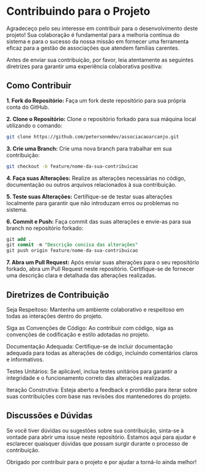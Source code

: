 # Contribuindo para o Projeto
Agradeceço pelo seu interesse em contribuir para o desenvolvimento deste projeto! Sua colaboração é fundamental para a melhoria contínua do sistema e para o sucesso da nossa missão em fornecer uma ferramenta eficaz para a gestão de associações que atendem famílias carentes.

Antes de enviar sua contribuição, por favor, leia atentamente as seguintes diretrizes para garantir uma experiência colaborativa positiva:

## Como Contribuir
**1. Fork do Repositório:** Faça um fork deste repositório para sua própria conta do GitHub.

**2. Clone o Repositório:** Clone o repositório forkado para sua máquina local utilizando o comando:

``` bash
git clone https://github.com/petersonmdev/associacaoarcanjo.git
```
**3. Crie uma Branch:** Crie uma nova branch para trabalhar em sua contribuição:

```bash
git checkout -b feature/nome-da-sua-contribuicao
```
**4. Faça suas Alterações:** Realize as alterações necessárias no código, documentação ou outros arquivos relacionados à sua contribuição.

**5. Teste suas Alterações:** Certifique-se de testar suas alterações localmente para garantir que não introduzam erros ou problemas no sistema.

**6. Commit e Push:** Faça commit das suas alterações e envie-as para sua branch no repositório forkado:

```sql
git add .
git commit -m "Descrição concisa das alterações"
git push origin feature/nome-da-sua-contribuicao
```
**7. Abra um Pull Request:** Após enviar suas alterações para o seu repositório forkado, abra um Pull Request neste repositório. Certifique-se de fornecer uma descrição clara e detalhada das alterações realizadas.

## Diretrizes de Contribuição
Seja Respeitoso: Mantenha um ambiente colaborativo e respeitoso em todas as interações dentro do projeto.

Siga as Convenções de Código: Ao contribuir com código, siga as convenções de codificação e estilo adotadas no projeto.

Documentação Adequada: Certifique-se de incluir documentação adequada para todas as alterações de código, incluindo comentários claros e informativos.

Testes Unitários: Se aplicável, inclua testes unitários para garantir a integridade e o funcionamento correto das alterações realizadas.

Iteração Construtiva: Esteja aberto a feedback e prontidão para iterar sobre suas contribuições com base nas revisões dos mantenedores do projeto.

## Discussões e Dúvidas
Se você tiver dúvidas ou sugestões sobre sua contribuição, sinta-se à vontade para abrir uma issue neste repositório. Estamos aqui para ajudar e esclarecer quaisquer dúvidas que possam surgir durante o processo de contribuição.

Obrigado por contribuir para o projeto e por ajudar a torná-lo ainda melhor!
